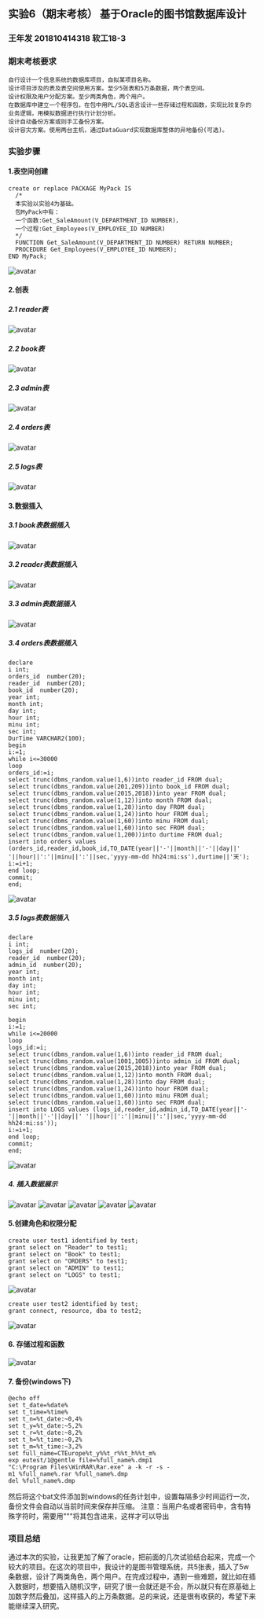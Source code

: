 ## 实验6（期末考核） 基于Oracle的图书馆数据库设计 
### 王年发    201810414318     软工18-3
### 期末考核要求
```
自行设计一个信息系统的数据库项目，自拟某项目名称。
设计项目涉及的表及表空间使用方案。至少5张表和5万条数据，两个表空间。
设计权限及用户分配方案。至少两类角色，两个用户。
在数据库中建立一个程序包，在包中用PL/SQL语言设计一些存储过程和函数，实现比较复杂的业务逻辑，用模拟数据进行执行计划分析。
设计自动备份方案或则手工备份方案。
设计容灾方案。使用两台主机，通过DataGuard实现数据库整体的异地备份(可选)。
```




### 实验步骤

#### 1.表空间创建

```mysql
create or replace PACKAGE MyPack IS
  /*
  本实验以实验4为基础。
  包MyPack中有：
  一个函数:Get_SaleAmount(V_DEPARTMENT_ID NUMBER)，
  一个过程:Get_Employees(V_EMPLOYEE_ID NUMBER)
  */
  FUNCTION Get_SaleAmount(V_DEPARTMENT_ID NUMBER) RETURN NUMBER;
  PROCEDURE Get_Employees(V_EMPLOYEE_ID NUMBER);
END MyPack;
```

![avatar](1.png)

#### 2.创表
##### 2.1 reader表
![avatar](2.png)
##### 2.2 book表
![avatar](3.png)
##### 2.3 admin表
![avatar](4.png)
##### 2.4 orders表
![avatar](5.png)
##### 2.5 logs表
![avatar](6.png)
#### 3.数据插入
##### 3.1 book表数据插入
![avatar](7.png)
##### 3.2 reader表数据插入
![avatar](8.png)
##### 3.3 admin表数据插入
![avatar](9.png)
##### 3.4 orders表数据插入
```
declare 
i int;
orders_id  number(20);
reader_id  number(20);
book_id  number(20);
year int;
month int;
day int;
hour int;
minu int;
sec int;
DurTime VARCHAR2(100);
begin
i:=1;
while i<=30000 
loop
orders_id:=i;
select trunc(dbms_random.value(1,6))into reader_id FROM dual;
select trunc(dbms_random.value(201,209))into book_id FROM dual;
select trunc(dbms_random.value(2015,2018))into year FROM dual;
select trunc(dbms_random.value(1,12))into month FROM dual;
select trunc(dbms_random.value(1,28))into day FROM dual;
select trunc(dbms_random.value(1,24))into hour FROM dual;
select trunc(dbms_random.value(1,60))into minu FROM dual;
select trunc(dbms_random.value(1,60))into sec FROM dual;
select trunc(dbms_random.value(1,200))into durtime FROM dual;
insert into orders values (orders_id,reader_id,book_id,TO_DATE(year||'-'||month||'-'||day||' '||hour||':'||minu||':'||sec,'yyyy-mm-dd hh24:mi:ss'),durtime||'天');
i:=i+1;
end loop;
commit;
end;
```
![avatar](10.png)
##### 3.5 logs表数据插入
```
declare 
i int;
logs_id  number(20);
reader_id  number(20);
admin_id  number(20);
year int;
month int;
day int;
hour int;
minu int;
sec int;

begin
i:=1;
while i<=20000 
loop
logs_id:=i;
select trunc(dbms_random.value(1,6))into reader_id FROM dual;
select trunc(dbms_random.value(1001,1005))into admin_id FROM dual;
select trunc(dbms_random.value(2015,2018))into year FROM dual;
select trunc(dbms_random.value(1,12))into month FROM dual;
select trunc(dbms_random.value(1,28))into day FROM dual;
select trunc(dbms_random.value(1,24))into hour FROM dual;
select trunc(dbms_random.value(1,60))into minu FROM dual;
select trunc(dbms_random.value(1,60))into sec FROM dual;
insert into LOGS values (logs_id,reader_id,admin_id,TO_DATE(year||'-'||month||'-'||day||' '||hour||':'||minu||':'||sec,'yyyy-mm-dd hh24:mi:ss'));
i:=i+1;
end loop;
commit;
end;
```
![avatar](11.png)
##### 4. 插入数据展示
![avatar](12.png)
![avatar](13.png)
![avatar](14.png)
![avatar](15.png)
![avatar](16.png)

#### 5.创建角色和权限分配
```
create user test1 identified by test;
grant select on "Reader" to test1;
grant select on "Book" to test1;
grant select on "ORDERS" to test1;
grant select on "ADMIN" to test1;
grant select on "LOGS" to test1;
```
![avatar](17.png)
```
create user test2 identified by test;
grant connect, resource, dba to test2;
```
![avatar](18.png)

#### 6. 存储过程和函数
![avatar](19.png)
#### 7. 备份(windows下)
```
@echo off
set t_date=%date% 
set t_time=%time%
set t_n=%t_date:~0,4%
set t_y=%t_date:~5,2% 
set t_r=%t_date:~8,2% 
set t_h=%t_time:~0,2%
set t_m=%t_time:~3,2%
set full_name=CTEurope%t_y%%t_r%%t_h%%t_m%
exp eutest/1@gentle file=%full_name%.dmp1
"C:\Program Files\WinRAR\Rar.exe" a -k -r -s -m1 %full_name%.rar %full_name%.dmp
del %full_name%.dmp
```
然后将这个bat文件添加到windows的任务计划中，设置每隔多少时间运行一次，备份文件会自动以当前时间来保存并压缩。
注意：当用户名或者密码中，含有特殊字符时，需要用"""将其包含进来，这样才可以导出
### 项目总结
通过本次的实验，让我更加了解了oracle，把前面的几次试验结合起来，完成一个较大的项目。在这次的项目中，我设计的是图书管理系统，共5张表，插入了5w条数据，设计了两类角色，两个用户。在完成过程中，遇到一些难题，就比如在插入数据时，想要插入随机汉字，研究了很一会就还是不会，所以就只有在原基础上加数字然后叠加，这样插入的上万条数据。总的来说，还是很有收获的，希望下来能继续深入研究。